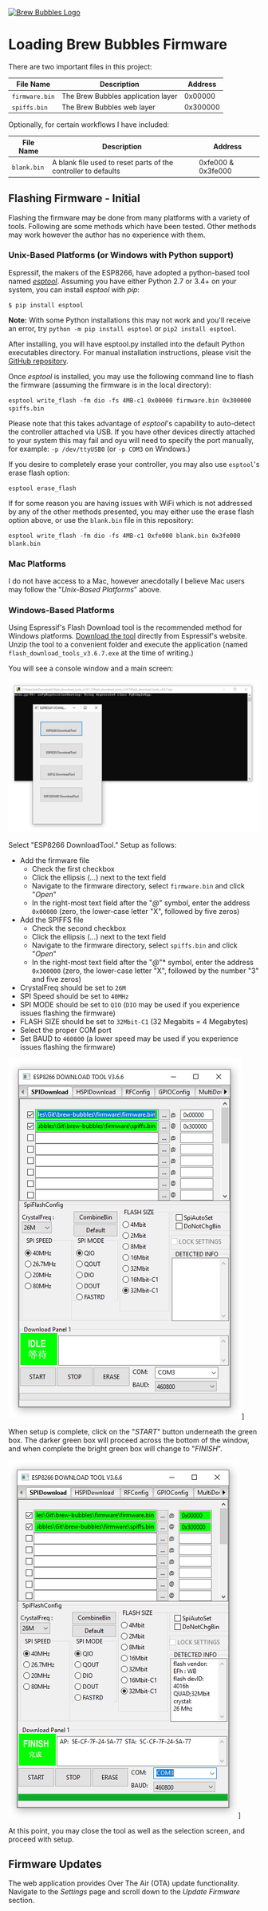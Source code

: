 [![Brew Bubbles Logo](https://i1.wp.com/www.brewbubbles.com/wp-content/uploads/2019/08/BB-full-logo.png "Brew Bubbles")](http://www.brewbubbles.com/)

# Loading Brew Bubbles Firmware

There are two important files in this project:

**File Name** | **Description** | **Address**
-----|-----|-----
`firmware.bin` | The Brew Bubbles application layer | 0x00000
`spiffs.bin` | The Brew Bubbles web layer | 0x300000

Optionally, for certain workflows I have included:

**File Name**|**Description**|**Address**
-----|-----|-----
`blank.bin` | A blank file used to reset parts of the controller to defaults | 0xfe000 & 0x3fe000

## Flashing Firmware - Initial

Flashing the firmware may be done from many platforms with a variety of tools.  Following are some methods which have been tested.  Other methods may work however the author has no experience with them.

### Unix-Based Platforms (or Windows with Python support)

Espressif, the makers of the ESP8266, have adopted a python-based tool named [*esptool*](https://github.com/espressif/esptool).  Assuming you have either Python 2.7 or 3.4+ on your system, you can install *esptool* with *pip*:

```
$ pip install esptool
```

**Note:** With some Python installations this may not work and you'll receive an error, try `python -m pip install esptool` or `pip2 install esptool`.

After installing, you will have esptool.py installed into the default Python executables directory.  For manual installation instructions, please visit the [GitHub repository](https://github.com/espressif/esptool).

Once *esptool* is installed, you may use the following command line to flash the firmware (assuming the firmware is in the local directory):

```
esptool write_flash -fm dio -fs 4MB-c1 0x00000 firmware.bin 0x300000 spiffs.bin
```

Please note that this takes advantage of *esptool*'s capability to auto-detect the controller attached via USB.  If you have other devices directly attached to your system this may fail and oyu will need to specify the port manually, for example: `-p /dev/ttyUSB0` (or `-p COM3` on Windows.)

If you desire to completely erase your controller, you may also use `esptool`'s erase flash option:

```
esptool erase_flash
```

If for some reason you are having issues with WiFi which is not addressed by any of the other methods presented, you may either use the erase flash option above, or use the `blank.bin` file in this repository:

```
esptool write_flash -fm dio -fs 4MB-c1 0xfe000 blank.bin 0x3fe000 blank.bin
```

### Mac Platforms

I do not have access to a Mac, however anecdotally I believe Mac users may follow the "*Unix-Based Platforms*" above.

### Windows-Based Platforms

Using Espressif's Flash Download tool is the recommended method for Windows platforms.  [Download the tool](https://www.espressif.com/en/support/download/other-tools) directly from Espressif's website.  Unzip the tool to a convenient folder and execute the application (named `flash_download_tools_v3.6.7.exe` at the time of writing.)

You will see a console window and a main screen:

![Splash Screen](Splash.PNG)

Select "ESP8266 DownloadTool."  Setup as follows:

- Add the firmware file
  - Check the first checkbox
  - Click the ellipsis (...) next to the text field
  - Navigate to the firmware directory, select `firmware.bin` and click "*Open*"
  - In the right-most text field after the "*@*" symbol, enter the address `0x00000` (zero, the lower-case letter "X", followed by five zeros)
- Add the SPIFFS file
  - Check the second checkbox
  - Click the ellipsis (...) next to the text field
  - Navigate to the firmware directory, select `spiffs.bin` and click "*Open*"
  - In the right-most text field after the "*@*"* symbol, enter the address `0x300000` (zero, the lower-case letter "X", followed by the number "3" and five zeros)
- CrystalFreq should be set to `26M`
- SPI Speed should be set to `40MHz`
- SPI MODE should be set to `QIO` (`DIO` may be used if you experience issues flashing the firmware)
- FLASH SIZE should be set to `32Mbit-C1` (32 Megabits = 4 Megabytes)
- Select the proper COM port
- Set BAUD to `460800` (a lower speed may be used if you experience issues flashing the firmware)

![Setup Screen](Setup.PNG)]

When setup is complete, click on the "*START*" button underneath the green box.  The darker green box will proceed across the bottom of the window, and when complete the bright green box will change to "*FINISH*".

![Finished Screen](Finish.PNG)]

At this point, you may close the tool as well as the selection screen, and proceed with setup.

## Firmware Updates

The web application provides Over The Air (OTA) update functionality.  Navigate to the *Settings* page and scroll down to the *Update Firmware* section.
